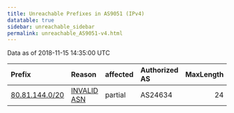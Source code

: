 ```yaml
---
title: Unreachable Prefixes in AS9051 (IPv4)
datatable: true
sidebar: unreachable_sidebar
permalink: unreachable_AS9051-v4.html
---
```


Data as of 2018-11-15 14:35:00 UTC


<div class="datatable-begin"></div>

| Prefix                                                 | Reason                                                                                               | affected   | Authorized AS   |   MaxLength | Anchor                                         |   unreachable /24s |
|:-------------------------------------------------------|:-----------------------------------------------------------------------------------------------------|:-----------|:----------------|------------:|:-----------------------------------------------|-------------------:|
| [80.81.144.0/20](https://stat.ripe.net/80.81.144.0/20) | [INVALID ASN](https://rpki-validator.ripe.net/announcement-preview?asn=AS9051&prefix=80.81.144.0/20) | partial    | AS24634         |          24 | [RIPE](unreachable_RIPE_NCC_RPKI_Root-v4.html) |                 16 |

<div class="datatable-end"></div>
